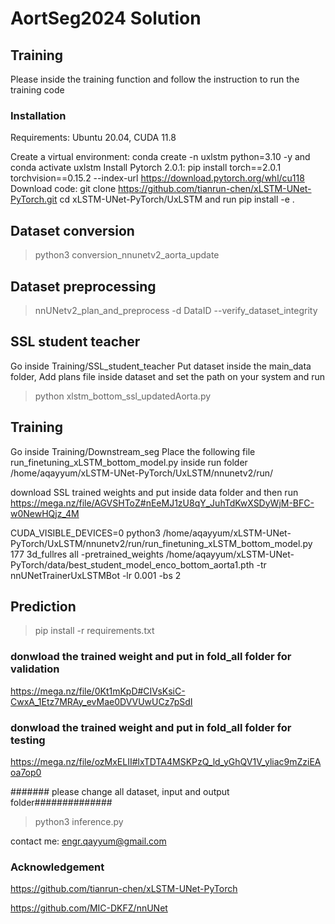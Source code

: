 # AortSeg2024 Solution

## Training
Please inside the training function and follow the instruction to run the training code
### Installation
Requirements: Ubuntu 20.04, CUDA 11.8

Create a virtual environment: conda create -n uxlstm python=3.10 -y and conda activate uxlstm 
Install Pytorch 2.0.1: pip install torch==2.0.1 torchvision==0.15.2 --index-url https://download.pytorch.org/whl/cu118
Download code: git clone https://github.com/tianrun-chen/xLSTM-UNet-PyTorch.git
cd xLSTM-UNet-PyTorch/UxLSTM and run pip install -e .

## Dataset conversion

> python3 conversion_nnunetv2_aorta_update

## Dataset preprocessing

> nnUNetv2_plan_and_preprocess -d DataID --verify_dataset_integrity

## SSL student teacher
Go inside Training/SSL_student_teacher
Put dataset inside the main_data folder,
Add plans file inside dataset and set the path on your system and run

> python xlstm_bottom_ssl_updatedAorta.py


## Training 

Go inside Training/Downstream_seg
Place the following file run_finetuning_xLSTM_bottom_model.py inside run folder /home/aqayyum/xLSTM-UNet-PyTorch/UxLSTM/nnunetv2/run/

download SSL trained weights and put inside data folder and then run
https://mega.nz/file/AGVSHToZ#nEeMJ1zU8qY_JuhTdKwXSDyWjM-BFC-w0NewHQjz_4M

CUDA_VISIBLE_DEVICES=0 python3 /home/aqayyum/xLSTM-UNet-PyTorch/UxLSTM/nnunetv2/run/run_finetuning_xLSTM_bottom_model.py 177 3d_fullres all -pretrained_weights /home/aqayyum/xLSTM-UNet-PyTorch/data/best_student_model_enco_bottom_aorta1.pth -tr nnUNetTrainerUxLSTMBot -lr 0.001 -bs 2

##  Prediction

> pip install -r requirements.txt

### donwload the trained weight and put in fold_all folder for validation
https://mega.nz/file/0Kt1mKpD#CIVsKsiC-CwxA_1Etz7MRAy_evMae0DVVUwUCz7pSdI

### donwload the trained weight and put in fold_all folder for testing
https://mega.nz/file/ozMxELII#lxTDTA4MSKPzQ_ld_yGhQV1V_yliac9mZziEAoa7op0

####### please change all dataset, input and output folder##############

> python3 inference.py

contact me: engr.qayyum@gmail.com

### Acknowledgement
https://github.com/tianrun-chen/xLSTM-UNet-PyTorch

https://github.com/MIC-DKFZ/nnUNet
